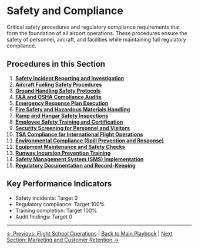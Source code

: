 # Safety and Compliance

Critical safety procedures and regulatory compliance requirements that form the foundation of all airport operations. These procedures ensure the safety of personnel, aircraft, and facilities while maintaining full regulatory compliance.

## Procedures in this Section

1. **[Safety Incident Reporting and Investigation](01-safety-incident-reporting-investigation.md)**
2. **[Aircraft Fueling Safety Procedures](02-aircraft-fueling-safety.md)**
3. **[Ground Handling Safety Protocols](03-ground-handling-safety.md)**
4. **[FAA and OSHA Compliance Audits](04-faa-osha-compliance-audits.md)**
5. **[Emergency Response Plan Execution](05-emergency-response-plan.md)**
6. **[Fire Safety and Hazardous Materials Handling](06-fire-safety-hazmat.md)**
7. **[Ramp and Hangar Safety Inspections](07-ramp-hangar-safety-inspections.md)**
8. **[Employee Safety Training and Certification](08-employee-safety-training.md)**
9. **[Security Screening for Personnel and Visitors](09-security-screening.md)**
10. **[TSA Compliance for International Flight Operations](10-tsa-compliance-international.md)**
11. **[Environmental Compliance (Spill Prevention and Response)](11-environmental-compliance.md)**
12. **[Equipment Maintenance and Safety Checks](12-equipment-maintenance-safety.md)**
13. **[Runway Incursion Prevention Training](13-runway-incursion-prevention.md)**
14. **[Safety Management System (SMS) Implementation](14-sms-implementation.md)**
15. **[Regulatory Documentation and Record-Keeping](15-regulatory-documentation.md)**

## Key Performance Indicators
- Safety incidents: Target 0
- Regulatory compliance: Target 100%
- Training completion: Target 100%
- Audit findings: Target 0

---
[← Previous: Flight School Operations](../03-flight-school-operations/README.md) | [Back to Main Playbook](../../README.md) | [Next Section: Marketing and Customer Retention →](../05-marketing-customer-retention/README.md)
